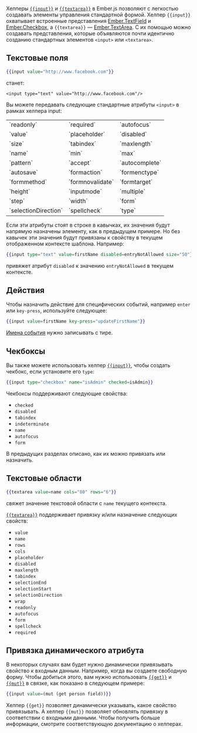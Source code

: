 Хелперы [`{{input}}`](http://emberjs.com/api/classes/Ember.Templates.helpers.html#method_input) и [`{{textarea}}`](http://emberjs.com/api/classes/Ember.Templates.helpers.html#method_textarea) в Ember.js позволяют с легкостью создавать элементы управления стандартной формой. Хелпер `{{input}}` охватывает встроенные представления [Ember.TextField](http://emberjs.com/api/classes/Ember.Templates.helpers.html#method_textarea) и [Ember.Checkbox](http://emberjs.com/api/classes/Ember.Checkbox.html), а `{{textarea}}` — [Ember.TextArea](http://emberjs.com/api/classes/Ember.Checkbox.html). С их помощью можно создавать представления, которые объявляются почти идентично созданию стандартных элементов `<input>` или `<textarea>`.

## Текстовые поля

```hbs
{{input value="http://www.facebook.com"}}
```

станет:

```
<input type="text" value="http://www.facebook.com"/>
```

Вы можете передавать следующие стандартные атрибуты `<input>` в рамках хелпера input:

<table>
  <tr><td>`readonly`</td><td>`required`</td><td>`autofocus`</td></tr>
  <tr><td>`value`</td><td>`placeholder`</td><td>`disabled`</td></tr>
  <tr><td>`size`</td><td>`tabindex`</td><td>`maxlength`</td></tr>
  <tr><td>`name`</td><td>`min`</td><td>`max`</td></tr>
  <tr><td>`pattern`</td><td>`accept`</td><td>`autocomplete`</td></tr>
  <tr><td>`autosave`</td><td>`formaction`</td><td>`formenctype`</td></tr>
  <tr><td>`formmethod`</td><td>`formnovalidate`</td><td>`formtarget`</td></tr>
  <tr><td>`height`</td><td>`inputmode`</td><td>`multiple`</td></tr>
  <tr><td>`step`</td><td>`width`</td><td>`form`</td></tr>
  <tr><td>`selectionDirection`</td><td>`spellcheck`</td><td>`type`</td></tr>
</table>

Если эти атрибуты стоят в строке в кавычках, их значения будут напрямую назначены элементу, как в предыдущем примере. Но без кавычек эти значения будут привязаны к свойству в текущем отображенном контексте шаблона. Например:

```hbs
{{input type="text" value=firstName disabled=entryNotAllowed size="50"}}
```

привяжет атрибут `disabled` к значению `entryNotAllowed` в текущем контексте.

## Действия

Чтобы назначить действие для специфических событий, например `enter` или `key-press`, используйте следующее:

```hbs
{{input value=firstName key-press="updateFirstName"}}
```

[Имена события](emberjs.com/api/classes/Ember.View.html#toc_event-names) нужно записывать с тире.

## Чекбоксы

Вы также можете использовать хелпер [`{{input}}`](emberjs.com/api/classes/Ember.Templates.helpers.html#method_input), чтобы создать чекбокс, если установите его `type`:

```hbs
{{input type="checkbox" name="isAdmin" checked=isAdmin}}
```

Чекбоксы поддерживают следующие свойства:

* `checked`
* `disabled`
* `tabindex`
* `indeterminate`
* `name`
* `autofocus`
* `form`

В предыдущих разделах описано, как их можно привязать или назначить.

## Текстовые области

```hbs
{{textarea value=name cols="80" rows="6"}}
```

свяжет значение текстовой области с `name` текущего контекста.

[`{{textarea}}`](http://emberjs.com/api/classes/Ember.Templates.helpers.html#method_textarea) поддерживает привязку и/или назначение следующих свойств:

* `value`
* `name`
* `rows`
* `cols`
* `placeholder`
* `disabled`
* `maxlength`
* `tabindex`
* `selectionEnd`
* `selectionStart`
* `selectionDirection`
* `wrap`
* `readonly`
* `autofocus`
* `form`
* `spellcheck`
* `required`

## Привязка динамического атрибута

В некоторых случаях вам будет нужно динамически привязывать свойство к входным данным. Например, когда вы создаете свободную форму. Чтобы добиться этого, вам нужно использовать [`{{get}}`](http://emberjs.com/api/classes/Ember.Templates.helpers.html#method_get) и [`{{mut}}`](http://emberjs.com/api/classes/Ember.Templates.helpers.html#method_mut) в связке, как показано в следующем примере:

```hbs
{{input value=(mut (get person field))}}
```

Хелпер `{{get}}` позволяет динамически указывать, какое свойство привязывать. А хелпер `{{mut}}` позволяет обновлять привязку в соответствии с входными данными. Чтобы получить больше информации, смотрите соответствующую документацию о хелперах.